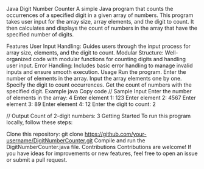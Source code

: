 Java Digit Number Counter
A simple Java program that counts the occurrences of a specified digit in a given array of numbers. This program takes user input for the array size, array elements, and the digit to count. It then calculates and displays the count of numbers in the array that have the specified number of digits.

Features
User Input Handling: Guides users through the input process for array size, elements, and the digit to count.
Modular Structure: Well-organized code with modular functions for counting digits and handling user input.
Error Handling: Includes basic error handling to manage invalid inputs and ensure smooth execution.
Usage
Run the program.
Enter the number of elements in the array.
Input the array elements one by one.
Specify the digit to count occurrences.
Get the count of numbers with the specified digit.
Example
java
Copy code
// Sample Input
Enter the number of elements in the array: 4
Enter element 1: 123
Enter element 2: 4567
Enter element 3: 89
Enter element 4: 12
Enter the digit to count: 2

// Output
Count of 2-digit numbers: 3
Getting Started
To run this program locally, follow these steps:

Clone this repository: git clone https://github.com/your-username/DigitNumberCounter.git
Compile and run the DigitNumberCounter.java file.
Contributions
Contributions are welcome! If you have ideas for improvements or new features, feel free to open an issue or submit a pull request.
